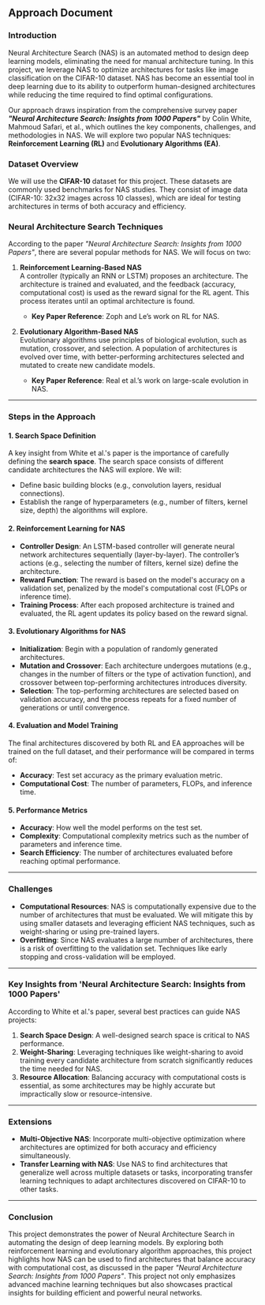 ## **Approach Document**

### **Introduction**
Neural Architecture Search (NAS) is an automated method to design deep learning models, eliminating the need for manual architecture tuning. In this project, we leverage NAS to optimize architectures for tasks like image classification on the CIFAR-10 dataset. NAS has become an essential tool in deep learning due to its ability to outperform human-designed architectures while reducing the time required to find optimal configurations.

Our approach draws inspiration from the comprehensive survey paper **_"Neural Architecture Search: Insights from 1000 Papers"_** by Colin White, Mahmoud Safari, et al., which outlines the key components, challenges, and methodologies in NAS. We will explore two popular NAS techniques: **Reinforcement Learning (RL)** and **Evolutionary Algorithms (EA)**.

### **Dataset Overview**
We will use the **CIFAR-10** dataset for this project. These datasets are commonly used benchmarks for NAS studies. They consist of image data (CIFAR-10: 32x32 images across 10 classes), which are ideal for testing architectures in terms of both accuracy and efficiency.

### **Neural Architecture Search Techniques**
According to the paper _"Neural Architecture Search: Insights from 1000 Papers"_, there are several popular methods for NAS. We will focus on two:

1. **Reinforcement Learning-Based NAS**  
   A controller (typically an RNN or LSTM) proposes an architecture. The architecture is trained and evaluated, and the feedback (accuracy, computational cost) is used as the reward signal for the RL agent. This process iterates until an optimal architecture is found.  
   - **Key Paper Reference**: Zoph and Le’s work on RL for NAS.
   
2. **Evolutionary Algorithm-Based NAS**  
   Evolutionary algorithms use principles of biological evolution, such as mutation, crossover, and selection. A population of architectures is evolved over time, with better-performing architectures selected and mutated to create new candidate models.  
   - **Key Paper Reference**: Real et al.’s work on large-scale evolution in NAS.

---

### **Steps in the Approach**

#### **1. Search Space Definition**
A key insight from White et al.'s paper is the importance of carefully defining the **search space**. The search space consists of different candidate architectures the NAS will explore. We will:
- Define basic building blocks (e.g., convolution layers, residual connections).
- Establish the range of hyperparameters (e.g., number of filters, kernel size, depth) the algorithms will explore.

#### **2. Reinforcement Learning for NAS**
- **Controller Design**: An LSTM-based controller will generate neural network architectures sequentially (layer-by-layer). The controller’s actions (e.g., selecting the number of filters, kernel size) define the architecture.
- **Reward Function**: The reward is based on the model's accuracy on a validation set, penalized by the model's computational cost (FLOPs or inference time).
- **Training Process**: After each proposed architecture is trained and evaluated, the RL agent updates its policy based on the reward signal.

#### **3. Evolutionary Algorithms for NAS**
- **Initialization**: Begin with a population of randomly generated architectures.
- **Mutation and Crossover**: Each architecture undergoes mutations (e.g., changes in the number of filters or the type of activation function), and crossover between top-performing architectures introduces diversity.
- **Selection**: The top-performing architectures are selected based on validation accuracy, and the process repeats for a fixed number of generations or until convergence.

#### **4. Evaluation and Model Training**
The final architectures discovered by both RL and EA approaches will be trained on the full dataset, and their performance will be compared in terms of:
- **Accuracy**: Test set accuracy as the primary evaluation metric.
- **Computational Cost**: The number of parameters, FLOPs, and inference time.

#### **5. Performance Metrics**
- **Accuracy**: How well the model performs on the test set.
- **Complexity**: Computational complexity metrics such as the number of parameters and inference time.
- **Search Efficiency**: The number of architectures evaluated before reaching optimal performance.

---

### **Challenges**
- **Computational Resources**: NAS is computationally expensive due to the number of architectures that must be evaluated. We will mitigate this by using smaller datasets and leveraging efficient NAS techniques, such as weight-sharing or using pre-trained layers.
- **Overfitting**: Since NAS evaluates a large number of architectures, there is a risk of overfitting to the validation set. Techniques like early stopping and cross-validation will be employed.

---

### **Key Insights from 'Neural Architecture Search: Insights from 1000 Papers'**
According to White et al.'s paper, several best practices can guide NAS projects:
1. **Search Space Design**: A well-designed search space is critical to NAS performance.
2. **Weight-Sharing**: Leveraging techniques like weight-sharing to avoid training every candidate architecture from scratch significantly reduces the time needed for NAS.
3. **Resource Allocation**: Balancing accuracy with computational costs is essential, as some architectures may be highly accurate but impractically slow or resource-intensive.

---

### **Extensions**
- **Multi-Objective NAS**: Incorporate multi-objective optimization where architectures are optimized for both accuracy and efficiency simultaneously.
- **Transfer Learning with NAS**: Use NAS to find architectures that generalize well across multiple datasets or tasks, incorporating transfer learning techniques to adapt architectures discovered on CIFAR-10 to other tasks.

---

### **Conclusion**
This project demonstrates the power of Neural Architecture Search in automating the design of deep learning models. By exploring both reinforcement learning and evolutionary algorithm approaches, this project highlights how NAS can be used to find architectures that balance accuracy with computational cost, as discussed in the paper *"Neural Architecture Search: Insights from 1000 Papers"*. This project not only emphasizes advanced machine learning techniques but also showcases practical insights for building efficient and powerful neural networks.